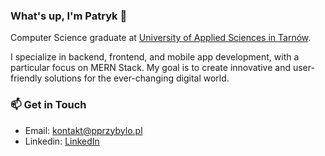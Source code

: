 ### What's up, I'm Patryk 👋

Computer Science graduate at [University of Applied Sciences in Tarnów](https://anstar.edu.pl/).

I specialize in backend, frontend, and mobile app development, with a particular focus on MERN Stack. My goal is to create innovative and user-friendly solutions for the ever-changing digital world.


### 📫 Get in Touch
* Email: <kontakt@pprzybylo.pl>
* Linkedin: [LinkedIn](https://www.linkedin.com/in/patryk-przyby%C5%82o-b57626237/)
<!--
**p-t-k1/p-t-k1** is a ✨ _special_ ✨ repository because its `README.md` (this file) appears on your GitHub profile.

Here are some ideas to get you started:

- 🔭 I’m currently working on ...
- 🌱 I’m currently learning ...
- 👯 I’m looking to collaborate on ...
- 🤔 I’m looking for help with ...
- 💬 Ask me about ...
- 📫 How to reach me: ...
- 😄 Pronouns: ...
- ⚡ Fun fact: ...
-->
